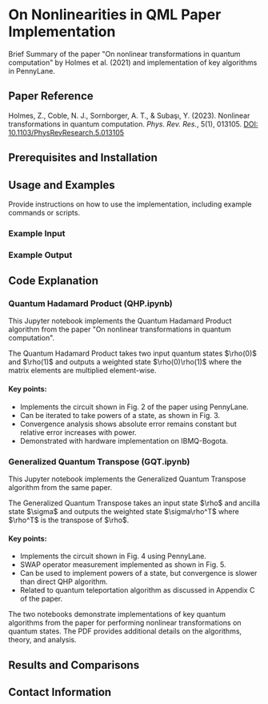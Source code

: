 # On Nonlinearities in QML Paper Implementation

Brief Summary of the paper "On nonlinear transformations in quantum computation" by Holmes et al. (2021) and implementation of key algorithms in PennyLane.

## Paper Reference
Holmes, Z., Coble, N. J., Sornborger, A. T., & Subaşı, Y. (2023). Nonlinear transformations in quantum computation. _Phys. Rev. Res._, 5(1), 013105. [DOI: 10.1103/PhysRevResearch.5.013105](https://link.aps.org/doi/10.1103/PhysRevResearch.5.013105)


## Prerequisites and Installation

## Usage and Examples

Provide instructions on how to use the implementation, including example commands or scripts.

### Example Input
### Example Output

## Code Explanation

### Quantum Hadamard Product (QHP.ipynb)

This Jupyter notebook implements the Quantum Hadamard Product algorithm from the paper "On nonlinear transformations in quantum computation".

The Quantum Hadamard Product takes two input quantum states \$\rho(0)\$ and \$\rho(1)\$ and outputs a weighted state \$\rho(0)\rho(1)\$ where the matrix elements are multiplied element-wise.

#### Key points:

- Implements the circuit shown in Fig. 2 of the paper using PennyLane.
- Can be iterated to take powers of a state, as shown in Fig. 3.
- Convergence analysis shows absolute error remains constant but relative error increases with power.
- Demonstrated with hardware implementation on IBMQ-Bogota.

### Generalized Quantum Transpose (GQT.ipynb)

This Jupyter notebook implements the Generalized Quantum Transpose algorithm from the same paper.

The Generalized Quantum Transpose takes an input state \$\rho\$ and ancilla state \$\sigma\$ and outputs the weighted state \$\sigma\rho^T\$ where \$\rho^T\$ is the transpose of \$\rho\$.

#### Key points:

- Implements the circuit shown in Fig. 4 using PennyLane.
- SWAP operator measurement implemented as shown in Fig. 5.
- Can be used to implement powers of a state, but convergence is slower than direct QHP algorithm.
- Related to quantum teleportation algorithm as discussed in Appendix C of the paper.

The two notebooks demonstrate implementations of key quantum algorithms from the paper for performing nonlinear transformations on quantum states. The PDF provides additional details on the algorithms, theory, and analysis.

## Results and Comparisons

## Contact Information




